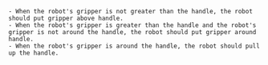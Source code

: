 
    - When the robot's gripper is not greater than the handle, the robot should put gripper above handle.
    - When the robot's gripper is greater than the handle and the robot's gripper is not around the handle, the robot should put gripper around handle. 
    - When the robot's gripper is around the handle, the robot should pull up the handle.
